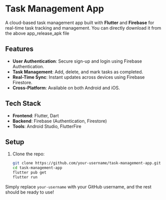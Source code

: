 # Task Management App

A cloud-based task management app built with **Flutter** and **Firebase** for real-time task tracking and management.
You can directly download it from the above app_release_apk file

## Features

- **User Authentication**: Secure sign-up and login using Firebase Authentication.
- **Task Management**: Add, delete, and mark tasks as completed.
- **Real-Time Sync**: Instant updates across devices using Firebase Firestore.
- **Cross-Platform**: Available on both Android and iOS.

## Tech Stack

- **Frontend**: Flutter, Dart
- **Backend**: Firebase (Authentication, Firestore)
- **Tools**: Android Studio, FlutterFire

## Setup

1. Clone the repo:

   ```bash
   git clone https://github.com/your-username/task-management-app.git
   cd task-management-app
   flutter pub get
   flutter run

  Simply replace `your-username` with your GitHub username, and the rest should be ready to use!
